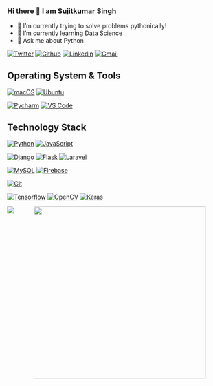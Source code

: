 
### Hi there 👋 I am Sujitkumar Singh



- 🔭 I’m currently trying to solve problems pythonically!
- 🌱 I’m currently learning Data Science
- 💬 Ask me about Python


[![Twitter](https://img.shields.io/badge/-Twitter-blue?&logo=Github&logoColor=wh)](https://twitter.com/sujitscom)
[![Github](https://img.shields.io/badge/-Github-000?&logo=Github&logoColor=white)](https://github.com/SinghSujitkumar)
[![Linkedin](https://img.shields.io/badge/-LinkedIn-blue?&logo=Linkedin&logoColor=white)](linkedin.com/in/sujitkumar-singh)
[![Gmail](https://img.shields.io/badge/-Gmail-c14438?&logo=Gmail&logoColor=white)](mailto:sujitkumarsingh3017@gmail.com)


    
## Operating System & Tools

[![macOS](https://img.shields.io/badge/macOS-Mojave-292e33?style=flat-square&logo=apple&logoColor=ffffff)](https://www.apple.com/macos/mojave/)
[![Ubuntu](https://img.shields.io/badge/ubuntu-blue?style=flat-square&logo=ubuntu&logoColor=262577)](https://www.ubuntu.org/)

[![Pycharm](https://img.shields.io/badge/IDE-PyCharm-yellow?style=flat-square&logo=JetBrains)](https://www.jetbrains.com/pycharm/)
[![VS Code](https://img.shields.io/badge/IDE-VSCode-%23007ACC?style=flat-square&logo=Visual-studio-code)](https://code.visualstudio.com/)

## Technology Stack

[![Python](https://img.shields.io/badge/-Python-3776AB?style=flat-square&logo=python&logoColor=ffffff)](https://www.python.org/)
[![JavaScript](https://img.shields.io/badge/-JavaScript-%23F7DF1C?style=flat-square&logo=javascript&logoColor=000000&labelColor=%23F7DF1C&color=%23FFCE5A)](https://www.javascript.com/)

[![Django](https://img.shields.io/badge/-Django-092E20?style=flat-square&logo=Django&logoColor=ffffff)](https://www.djangoproject.com/)
[![Flask](https://img.shields.io/badge/-Flask-000000?style=flat-square&logo=Flask&logoColor=ffffff)](https://flask.palletsprojects.com/)
[![Laravel](https://img.shields.io/badge/-Laravel-000000?style=flat-square&logo=Laravel&logoColor=ffffff)](https://laravel.com/)


[![MySQL](https://img.shields.io/badge/-MySQL-4479A1?style=flat-square&logo=MySQL&logoColor=ffffff)](https://www.mysql.com/)
[![Firebase](https://img.shields.io/badge/-Firebase-47A248?style=flat-square&logo=Firebase&logoColor=ffffff)](https://www.firebase.com/)



[![Git](https://img.shields.io/badge/-Git-%23F05032?style=flat-square&logo=git&logoColor=%23ffffff)](https://git-scm.com/)

[![Tensorflow](https://img.shields.io/badge/-Tensorflow-%23F7DF1C?style=flat-square&logo=tensorflow&logoColor=000000&color=%23FFCE5A)](https://www.tensorflow.org/)
[![OpenCV](https://img.shields.io/badge/-Opencv-%23F7DF1C?style=flat-square&logo=opencv&logoColor=000000&color=%23FFCE5A)](https://www.opencv.org/)
[![Keras](https://img.shields.io/badge/-Keras-%23F7DF1C?style=flat-square&logo=keras&logoColor=000000&color=%23FFCE5A)](https://www.keras.org/)









<p align = "center">
  <img align="left" src="https://github-readme-stats.vercel.app/api/top-langs/?username=SinghSujitkumar&show_icons=true&theme=bear"/>
  <img src = "https://github-readme-stats.vercel.app/api?username=SinghSujitkumar&show_icons=true&theme=bear" width = 400>
</p>
